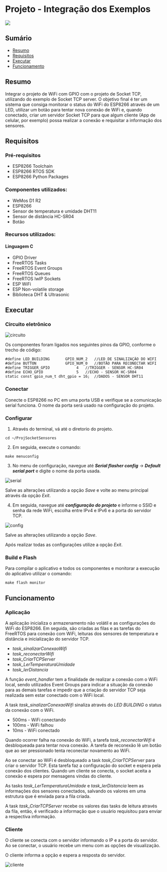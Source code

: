 # Projeto - Integração dos Exemplos

![](https://lh3.googleusercontent.com/proxy/cJzAeRbH1F1_-NGB9k2z_xLnoZ2vssf1b5Y7UNlflydtwIMkh_4N5JamOZlQktenzLRb29Nwjio4XnBwHj0-ZiCgadJbO7MwlLOxgS2tDLI8taAge6s)


## **Sumário**

* [Resumo](#resumo)
* [Requisitos](#requisitos)
* [Executar](#executar)
* [Funcionamento](#funcionamento)


## **Resumo**

Integrar o projeto de WiFi com GPIO com o projeto de Socket TCP, utilizando do exemplo de Socket TCP server. O objetivo final é ter um sistema que consiga monitorar o status do WiFi do ESP8266 através de um LED, utilizar um botão para tentar nova conexão de WiFi e, quando conectado, criar um servidor Socket TCP para que algum cliente (App de celular, por exemplo) possa realizar a conexão e requisitar a informação dos sensores.


## **Requisitos**

### Pré-requisitos
	
* ESP8266 Toolchain
* ESP8266 RTOS SDK
* ESP8266 Python Packages

### Componentes utilizados:

* WeMos D1 R2
* ESP8266
* Sensor de temperatura e umidade DHT11
* Sensor de distância HC-SR04
* Botão

### Recursos utilizados:

#### Linguagem C

* GPIO Driver
* FreeRTOS Tasks
* FreeRTOS Event Groups
* FreeRTOS Queues
* FreeRTOS lwIP Sockets
* ESP WiFi
* ESP Non-volatile storage
* Biblioteca DHT & Ultrasonic


## **Executar**

### Circuito eletrônico

![circuito](https://user-images.githubusercontent.com/74508536/99253370-62039100-27ef-11eb-8d94-2276312984b7.png)

Os componentes foram ligados nos seguintes pinos da GPIO, conforme o trecho de código:

```
#define LED_BUILDING       GPIO_NUM_2 	//LED DE SINALIZAÇÃO DO WIFI
#define BUTTON             GPIO_NUM_0	//BOTÃO PARA RECONECTAR WIFI
#define TRIGGER_GPIO        	4	//TRIGGER - SENSOR HC-SR04
#define ECHO_GPIO           	5	//ECHO - SENSOR HC-SR04
static const gpio_num_t dht_gpio = 16;	//DADOS - SENSOR DHT11
```


### **Conectar**
	
Conecte o ESP8266 no PC em uma porta USB e verifique se a comunicação serial funciona.
O nome da porta será usado na configuração do projeto.


### **Configurar**
	
1. Através do terminal, vá até o diretorio do projeto.

```
cd ~/ProjSocketSensores
```

2. Em seguida, execute o comando:

```
make menuconfig
```

3. No menu de configuração, navegue até **_Serial flasher config_** -> **_Default serial port_** e digite o nome da
   porta usada.
   
![serial](https://user-images.githubusercontent.com/74508536/99197360-ccc1b780-2770-11eb-8a6e-c981e5e57fd6.png)

Salve as alterações utilizando a opção *Save* e volte ao menu principal através da opção *Exit*.

4. Em seguida, navegue até **_configuração do projeto_** e informe o SSID e senha da rede WiFi, escolha entre
   IPv4 e IPv6 e a porta do servidor TCP.

![config](https://user-images.githubusercontent.com/74508536/99197387-f8dd3880-2770-11eb-9611-f08267241561.png)

Salve as alterações utilizando a opção *Save*.

Após realizar todas as configurações utilize a opção *Exit*.


### **Build e Flash**

Para compilar o aplicativo e todos os componentes e monitorar a execução do aplicativo utilizar o comando:

```
make flash monitor
```


## Funcionamento

### Aplicação

A aplicação inicializa o armazenamento não volátil e as configurações do WiFi do ESP8266. Em seguida, são criadas as
filas e as tarefas do FreeRTOS para conexão com WiFi, leituras dos sensores de temperatura e distância e inicialização
do servidor TCP.

* *task_sinalizarConexaoWifi*
* *task_reconectarWifi*
* *task_CriarTCPServer*
* *task_LerTemperaturaUmidade*
* *task_lerDistancia*

A função *event_handler* tem a finalidade de realizar a conexão com o WiFi local, sendo utilizados Event Groups
para indicar a situação da conexão para as demais tarefas e impedir que a criação do servidor TCP seja realizada
sem estar conectado com o WiFi local.

A task *task_sinalizarConexaoWifi* sinaliza através do *LED BUILDING* o status da conexão com o WiFi.
* 500ms - WiFi conectando
* 100ms - WiFi falhou
* 10ms - WiFi conectado

Quando ocorrer falha na conexão do WiFi, a tarefa *task_reconectarWifi* é desbloqueada para tentar nova conexão.
A tarefa de reconexão lê um botão que ao ser pressionado tenta reconectar novamento ao WiFi.

Ao se conectar ao WiFi é desbloqueado a task *task_CriarTCPServer* para criar o servidor TCP. Esta tarefa faz a
configuração do socket e espera pela conexão dos clientes. Quando um cliente se conecta, o socket aceita a conexão
e espera por mensagens vindas do cliente.

As tasks *task_LerTemperaturaUmidade* e *task_lerDistancia* leem as informações dos sensores conectados, salvando
os valores em uma estrutura que é enviada para a fila criada.

A task *task_CriarTCPServer* recebe os valores das tasks de leitura através da fila, então, é verificado a informação
que o usuário requisitou para enviar a respectiva informação.


### Cliente

O cliente se conecta com o servidor informando o IP e a porta do servidor. Ao se conectar, o usuário recebe um menu
com as opções de visualização.

O cliente informa a opção e espera a resposta do servidor.

![cliente](https://user-images.githubusercontent.com/74508536/99199985-8cb70080-2781-11eb-87cc-505ed656bab0.png)